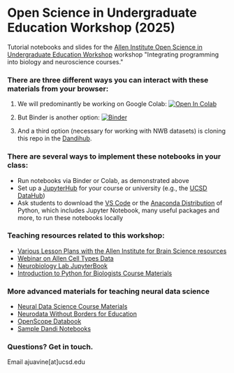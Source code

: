 # Open Science in Undergraduate Education Workshop (2025)

Tutorial notebooks and slides for the [Allen Institute Open Science in Undergraduate Education Workshop](https://www.funfaculty.org/conference_2023_wwu) workshop "Integrating programming into biology and neuroscience courses."

### There are three different ways you can interact with these materials from your browser:

1. We will predominantly be working on Google Colab:
[![Open In Colab](https://colab.research.google.com/assets/colab-badge.svg)](http://colab.research.google.com/github/ajuavinett/Allen2025/)

2. But Binder is another option:
[![Binder](https://mybinder.org/badge_logo.svg)]([https://mybinder.org/v2/gh/ajuavinett/Allen2025.git/](https://mybinder.org/v2/gh/ajuavinett/Allen2025/HEAD))

3. And a third option (necessary for working with NWB datasets) is cloning this repo in the [Dandihub](http://hub.dandiarchive.org).

### There are several ways to implement these notebooks in your class:
- Run notebooks via Binder or Colab, as demonstrated above
- Set up a [JupyterHub](https://jupyterhub.readthedocs.io/en/stable/installation-guide-hard.html) for your course or university (e.g., the [UCSD DataHub](http://datahub.ucsd.edu))
- Ask students to download the [VS Code](https://code.visualstudio.com/download) or the [Anaconda Distribution](https://www.anaconda.com/products/individual) of Python, which includes Jupyter Notebook, many useful packages and more, to run these notebooks locally

### Teaching resources related to this workshop:
- [Various Lesson Plans with the Allen Institute for Brain Science resources](https://sites.google.com/ucsd.edu/neuroedu)
- [Webinar on Allen Cell Types Data](https://www.youtube.com/watch?v=OQUOEkXPX8M)
- [Neurobiology Lab JupyterBook](http://BIPN145.github.io)
- [Introduction to Python for Biologists Course Materials](https://github.com/BILD62/)

### More advanced materials for teaching neural data science
- [Neural Data Science Course Materials](https://github.com/BIPN162/)
- [Neurodata Without Borders for Education](http://nwb4edu.github.io)
- [OpenScope Databook](https://alleninstitute.github.io/openscope_databook/intro.html)
- [Sample Dandi Notebooks](http://dandi.github.io/example-notebooks)


### Questions? Get in touch.
Email ajuavine[at]ucsd.edu

